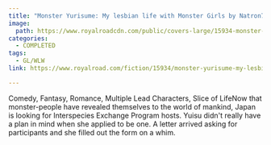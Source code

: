 ```yaml
---
title: "Monster Yurisume: My lesbian life with Monster Girls by Natron77"
image:
  path: https://www.royalroadcdn.com/public/covers-large/15934-monster-yurisume-my-lesbian-life-with-monster.jpg
categories:
  - COMPLETED
tags:
  - GL/WLW
link: https://www.royalroad.com/fiction/15934/monster-yurisume-my-lesbian-life-with-monster

---
```

Comedy, Fantasy, Romance, Multiple Lead Characters, Slice of LifeNow that monster-people have revealed themselves to the world of mankind, Japan is looking for Interspecies Exchange Program hosts. Yuisu didn't really have a plan in mind when she applied to be one. A letter arrived asking for participants and she filled out the form on a whim.

